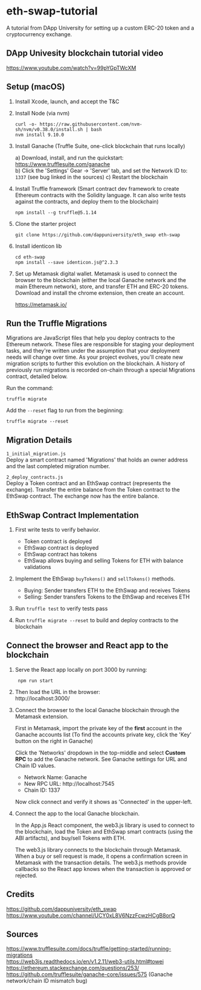 # eth-swap-tutorial

A tutorial from DApp University for setting up a custom ERC-20 token and a cryptocurrency exchange.

## DApp Univesity blockchain tutorial video

https://www.youtube.com/watch?v=99pYGpTWcXM

## Setup (macOS)

1. Install Xcode, launch, and accept the T&C

2. Install Node (via nvm)

    ```
    curl -o- https://raw.githubusercontent.com/nvm-sh/nvm/v0.38.0/install.sh | bash
    nvm install 9.10.0
    ```

3. Install Ganache (Truffle Suite, one-click blockchain that runs locally)

    a) Download, install, and run the quickstart: https://www.trufflesuite.com/ganache  
    b) Click the 'Settings' Gear -> 'Server' tab, and set the Network ID to: ```1337``` (see bug linked in the sources)
    c) Restart the blockchain

4. Install Truffle framework (Smart contract dev framework to create Ethereum contracts with the Solidity language. It can also write tests against the contracts, and deploy them to the blockchain)

    ```
    npm install --g truffle@5.1.14
    ```

5. Clone the starter project

    ```
    git clone https://github.com/dappuniversity/eth_swap eth-swap
    ```

6. Install identicon lib

    ```
    cd eth-swap
    npm install --save identicon.js@^2.3.3
    ```

7. Set up Metamask digital wallet. Metamask is used to connect the browser to the blockchain (either the local Ganache network and the main Ethereum network), store, and transfer ETH and ERC-20 tokens. Download and install the chrome extension, then create an account.

    https://metamask.io/

## Run the Truffle Migrations

Migrations are JavaScript files that help you deploy contracts to the Ethereum network. These files are responsible for staging your deployment tasks, and they're written under the assumption that your deployment needs will change over time. As your project evolves, you'll create new migration scripts to further this evolution on the blockchain. A history of previously run migrations is recorded on-chain through a special Migrations contract, detailed below.

Run the command:
```
truffle migrate
```

Add the ```--reset``` flag to run from the beginning:
```
truffle migrate --reset
```

## Migration Details

```1_initial_migration.js```  
Deploy a smart contract named 'Migrations' that holds an owner address and the last completed migration number.

```2_deploy_contracts.js```  
Deploy a Token contract and an EthSwap contract (represents the exchange). Transfer the entire balance from the Token contract to the EthSwap contract. The exchange now has the entire balance.

## EthSwap Contract Implementation

1. First write tests to verify behavior.
    * Token contract is deployed
    * EthSwap contract is deployed
    * EthSwap contract has tokens
    * EthSwap allows buying and selling Tokens for ETH with balance validations

2. Implement the EthSwap ```buyTokens()``` and ```sellTokens()``` methods.
    * Buying: Sender transfers ETH to the EthSwap and receives Tokens
    * Selling: Sender transfers Tokens to the EthSwap and receives ETH

3. Run ```truffle test``` to verify tests pass

4. Run ```truffle migrate --reset``` to build and deploy contracts to the blockchain

## Connect the browser and React app to the blockchain

1. Serve the React app locally on port 3000 by running:

        npm run start

2. Then load the URL in the browser:  
    http://localhost:3000/

3. Connect the browser to the local Ganache blockchain through the Metamask extension.

    First in Metamask, import the private key of the **first** account in the Ganache accounts list (To find the accounts private key, click the 'Key' button on the right in Ganache)

    Click the 'Networks' dropdown in the top-middle and select **Custom RPC** to add the Ganache network. See Ganache settings for URL and Chain ID values.
    * Network Name: Ganache
    * New RPC URL: http://localhost:7545
    * Chain ID: 1337

    Now click connect and verify it shows as 'Connected' in the upper-left.

4. Connect the app to the local Ganache blockchain.

    In the App.js React component, the web3.js library is used to connect to the blockchain, load the Token and EthSwap smart contracts (using the ABI artifacts), and buy/sell Tokens with ETH.

    The web3.js library connects to the blockchain through Metamask.
    When a buy or sell request is made, it opens a confirmation screen in Metamask with the transaction details. The web3.js methods provide callbacks so the React app knows when the transaction is approved or rejected.

## Credits

https://github.com/dappuniversity/eth_swap  
https://www.youtube.com/channel/UCY0xL8V6NzzFcwzHCgB8orQ  

## Sources

https://www.trufflesuite.com/docs/truffle/getting-started/running-migrations  
https://web3js.readthedocs.io/en/v1.2.11/web3-utils.html#towei  
https://ethereum.stackexchange.com/questions/253/  
https://github.com/trufflesuite/ganache-core/issues/575 (Ganache network/chain ID mismatch bug)  
